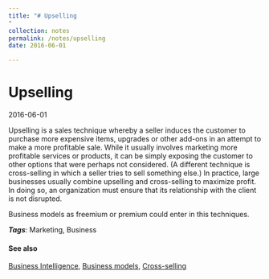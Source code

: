 ```yaml
---
title: "# Upselling
"
collection: notes
permalink: /notes/upselling
date: 2016-06-01

---
```


# Upselling

2016-06-01

Upselling is a sales technique whereby a seller induces the customer to purchase more expensive items, upgrades or other add-ons in an attempt to make a more profitable sale. While it usually involves marketing more profitable services or products, it can be simply exposing the customer to other options that were perhaps not considered. (A different technique is cross-selling in which a seller tries to sell something else.) In practice, large businesses usually combine upselling and cross-selling to maximize profit. In doing so, an organization must ensure that its relationship with the client is not disrupted.

Business models as freemium or premium could enter in this techniques.

***Tags***: Marketing, Business

#### See also
[Business Intelligence](/notes/business_intelligence), [Business models](/notes/business_models), [Cross-selling](/notes/cross-selling)





